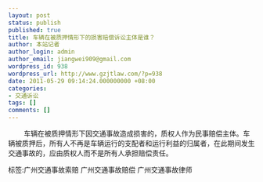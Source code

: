 ```yaml
---
layout: post
status: publish
published: true
title: 车辆在被质押情形下的损害赔偿诉讼主体是谁？
author: 本站记者
author_login: admin
author_email: jiangwei909@gmail.com
wordpress_id: 938
wordpress_url: http://www.gzjtlaw.com/?p=938
date: 2011-05-29 09:14:24.000000000 +08:00
categories:
- 交通诉讼
tags: []
comments: []
---
```

　　 车辆在被质押情形下因交通事故造成损害的，质权人作为民事赔偿主体。车辆被质押后，所有人不再是车辆运行的支配者和运行利益的归属者，在此期间发生交通事故的，应由质权人而不是所有人承担赔偿责任。标签:广州交通事故索赔 广州交通事故赔偿 广州交通事故律师
